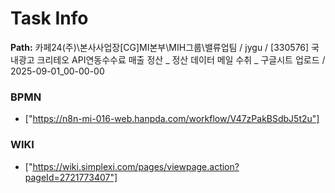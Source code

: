 # Task Info

**Path:** 카페24(주)\본사사업장\[CG]MI본부\MIH그룹\밸류업팀 / jygu / [330576] 국내광고 크리테오 API연동수수료 매출 정산 _ 정산 데이터 메일 수취 _ 구글시트 업로드 / 2025-09-01_00-00-00

### BPMN
- ["https://n8n-mi-016-web.hanpda.com/workflow/V47zPakBSdbJ5t2u"]

### WIKI
- ["https://wiki.simplexi.com/pages/viewpage.action?pageId=2721773407"]

